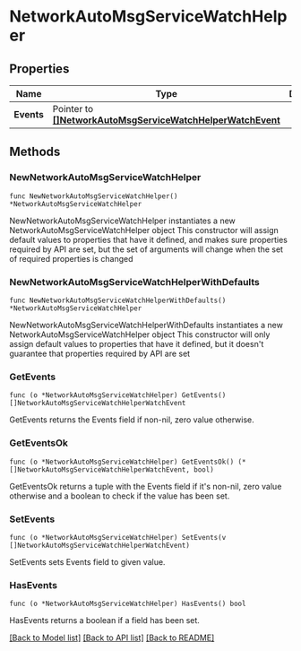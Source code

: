 # NetworkAutoMsgServiceWatchHelper

## Properties

Name | Type | Description | Notes
------------ | ------------- | ------------- | -------------
**Events** | Pointer to [**[]NetworkAutoMsgServiceWatchHelperWatchEvent**](NetworkAutoMsgServiceWatchHelperWatchEvent.md) |  | [optional] 

## Methods

### NewNetworkAutoMsgServiceWatchHelper

`func NewNetworkAutoMsgServiceWatchHelper() *NetworkAutoMsgServiceWatchHelper`

NewNetworkAutoMsgServiceWatchHelper instantiates a new NetworkAutoMsgServiceWatchHelper object
This constructor will assign default values to properties that have it defined,
and makes sure properties required by API are set, but the set of arguments
will change when the set of required properties is changed

### NewNetworkAutoMsgServiceWatchHelperWithDefaults

`func NewNetworkAutoMsgServiceWatchHelperWithDefaults() *NetworkAutoMsgServiceWatchHelper`

NewNetworkAutoMsgServiceWatchHelperWithDefaults instantiates a new NetworkAutoMsgServiceWatchHelper object
This constructor will only assign default values to properties that have it defined,
but it doesn't guarantee that properties required by API are set

### GetEvents

`func (o *NetworkAutoMsgServiceWatchHelper) GetEvents() []NetworkAutoMsgServiceWatchHelperWatchEvent`

GetEvents returns the Events field if non-nil, zero value otherwise.

### GetEventsOk

`func (o *NetworkAutoMsgServiceWatchHelper) GetEventsOk() (*[]NetworkAutoMsgServiceWatchHelperWatchEvent, bool)`

GetEventsOk returns a tuple with the Events field if it's non-nil, zero value otherwise
and a boolean to check if the value has been set.

### SetEvents

`func (o *NetworkAutoMsgServiceWatchHelper) SetEvents(v []NetworkAutoMsgServiceWatchHelperWatchEvent)`

SetEvents sets Events field to given value.

### HasEvents

`func (o *NetworkAutoMsgServiceWatchHelper) HasEvents() bool`

HasEvents returns a boolean if a field has been set.


[[Back to Model list]](../README.md#documentation-for-models) [[Back to API list]](../README.md#documentation-for-api-endpoints) [[Back to README]](../README.md)



